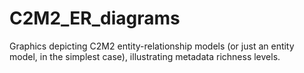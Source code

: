 # C2M2_ER_diagrams

Graphics depicting C2M2 entity-relationship models
(or just an entity model, in the simplest case),
illustrating metadata richness levels.
